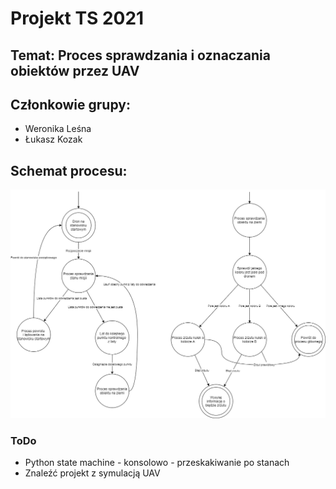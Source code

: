 # Projekt TS 2021
## Temat: Proces sprawdzania i oznaczania obiektów przez UAV
## Członkowie grupy:
- Weronika Leśna
- Łukasz Kozak
## Schemat procesu:
![Schemat](img/Schemat.png)
### ToDo
- Python state machine - konsolowo - przeskakiwanie po stanach
- Znaleźć projekt z symulacją UAV